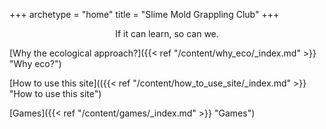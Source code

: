 +++
archetype = "home"
title = "Slime Mold Grappling Club"
+++

<div style="text-align: center;">
If it can learn, so can we.
</div>

[Why the ecological approach?]({{< ref "/content/why_eco/_index.md" >}} "Why eco?")

[How to use this site](({{< ref "/content/how_to_use_site/_index.md" >}} "How to use this site")

[Games]({{< ref "/content/games/_index.md" >}} "Games")